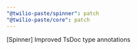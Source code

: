 ```yaml
---
"@twilio-paste/spinner": patch
"@twilio-paste/core": patch
---
```


[Spinner] Improved TsDoc type annotations
